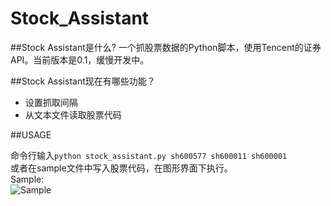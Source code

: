 Stock_Assistant
===============
##Stock Assistant是什么?
一个抓股票数据的Python脚本，使用Tencent的证券API。当前版本是0.1，缓慢开发中。


##Stock Assistant现在有哪些功能？

* 设置抓取间隔
* 从文本文件读取股票代码

##USAGE

命令行输入`python stock_assistant.py sh600577 sh600011 sh600001`  
或者在sample文件中写入股票代码，在图形界面下执行。  
Sample:  
![Sample](http://tu.nmzh.net/di-ZUC2.png)
